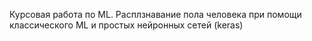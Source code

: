 Курсовая работа по ML. Расплзнавание пола человека при помощи классического ML и простых нейронных сетей (keras)
